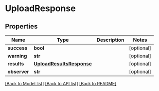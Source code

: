 # UploadResponse

## Properties
Name | Type | Description | Notes
------------ | ------------- | ------------- | -------------
**success** | **bool** |  | [optional] 
**warning** | **str** |  | [optional] 
**results** | [**UploadResultsResponse**](UploadResultsResponse.md) |  | [optional] 
**observer** | **str** |  | [optional] 

[[Back to Model list]](../README.md#documentation-for-models) [[Back to API list]](../README.md#documentation-for-api-endpoints) [[Back to README]](../README.md)


